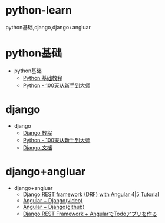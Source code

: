 # python-learn
python基础,django,django+angluar

# python基础
* python基础
  * [Python 基础教程](http://www.runoob.com/python/python-tutorial.html)
  * [Python - 100天从新手到大师](https://github.com/jackfrued/Python-100-Days)


# django
* django
  * [Django 教程](http://www.runoob.com/django/django-tutorial.html)
  * [Python - 100天从新手到大师](https://github.com/jackfrued/Python-100-Days)
  * [Django 文档](https://docs.djangoproject.com/zh-hans/2.0/)
  

# django+angluar
* django+angluar
  * [Django REST framework (DRF) with Angular 4|5 Tutorial](https://www.techiediaries.com/django-rest-framework-angular-2/)
  * [Angular + Django(video)](https://www.codingforentrepreneurs.com/projects/angular-django/)
  * [Angular + Django(github)](https://github.com/codingforentrepreneurs/Angular-Django)
  * [Django REST Framework + AngularでTodoアプリを作る](https://qiita.com/xKxAxKx/items/14d81209ac195e485338#django)
  
  
  
